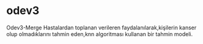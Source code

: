 # odev3
Odev3-Merge
Hastalardan toplanan verileren faydalanılarak,kişilerin kanser olup olmadıklarını tahmin eden,knn algoritması kullanan bir tahmin modeli.
